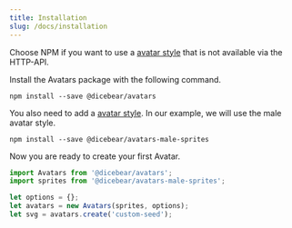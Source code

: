 ```yaml
---
title: Installation
slug: /docs/installation
---
```


Choose NPM if you want to use a [avatar style](/styles) that is not available via the HTTP-API.

Install the Avatars package with the following command.

    npm install --save @dicebear/avatars

You also need to add a [avatar style](/styles). In our example, we will use the male avatar style.

    npm install --save @dicebear/avatars-male-sprites

Now you are ready to create your first Avatar.

```js
import Avatars from '@dicebear/avatars';
import sprites from '@dicebear/avatars-male-sprites';

let options = {};
let avatars = new Avatars(sprites, options);
let svg = avatars.create('custom-seed');
```
